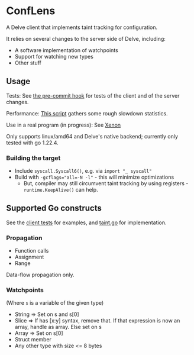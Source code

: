 # ConfLens

A Delve client that implements taint tracking for configuration.

It relies on several changes to the server side of Delve, including:
* A software implementation of watchpoints
* Support for watching new types
* Other stuff

## Usage
Tests: See [the pre-commit hook](pre-commit-hook.py) for tests of the client and of the server changes.

Performance: [This script](slowdown.py) gathers some rough slowdown statistics.

Use in a real program (in progress): See [Xenon](https://github.com/emilykmarx/xenon)

Only supports linux/amd64 and Delve's native backend; currently only tested with go 1.22.4.

### Building the target
* Include `syscall.Syscall6()`, e.g. via `import "_ syscall"`
* Build with `-gcflags="all=-N -l"` - this will minimize optimizations
  * But, compiler may still circumvent taint tracking by using registers -
    `runtime.KeepAlive()` can help.


## Supported Go constructs
See the [client tests](../client_test.go) for examples, and [taint.go](taint.go) for implementation.
### Propagation
* Function calls
* Assignment
* Range

Data-flow propagation only.

### Watchpoints
(Where `s` is a variable of the given type)
* String => Set on s and s[0]
* Slice => If has [x:y] syntax, remove that. If that expression is now an array, handle as array. Else set on s
* Array => Set on s[0]
* Struct member
* Any other type with size <= 8 bytes
